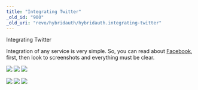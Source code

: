 ```yaml
---
title: "Integrating Twitter"
_old_id: "900"
_old_uri: "revo/hybridauth/hybridauth.integrating-twitter"
---
```


Integrating Twitter

Integration of any service is very simple. So, you can read about [Facebook](extras/hybridauth/hybridauth.integrating-facebook), first, then look to screenshots and everything must be clear.

[![](/download/thumbnails/43417877/ha_tw1.png)](/download/attachments/43417877/ha_tw1.png) [![](/download/thumbnails/43417877/ha_tw2.png)](/download/attachments/43417877/ha_tw2.png) [![](/download/thumbnails/43417877/ha_tw3.png)](/download/attachments/43417877/ha_tw3.png)

[![](/download/thumbnails/43417877/ha_tw4.png)](/download/attachments/43417877/ha_tw4.png) [![](/download/thumbnails/43417877/ha_tw5.png)](/download/attachments/43417877/ha_tw5.png) [![](/download/thumbnails/43417877/ha_tw6.png)](/download/attachments/43417877/ha_tw6.png)
